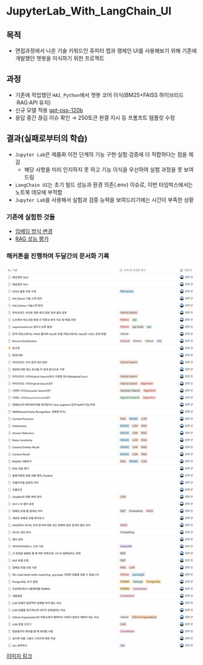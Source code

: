 # JupyterLab_With_LangChain_UI

## 목적
- 면접과정에서 나온 기술 키워드인 쥬피터 랩과 랭체인 UI를 사용해보기 위해 기존에 개발했던 챗봇을 이식하기 위한 프로젝트

## 과정
- 기존에 작업했던 `HAI_Python`에서 챗봇 코어 이식(BM25+FAISS 하이브리드·RAG·API 유지)
- 신규 모델 적용 [gpt-oss-120b](https://huggingface.co/openai/gpt-oss-120b?inference_api=true&inference_provider=fireworks-ai&language=python&client=openai)
- 응답 중간 끊김 이슈 확인 → 250토큰 완결 지시 등 프롬프트 템플릿 수정

## 결과(실패로부터의 학습)
- `Jupyter Lab`은 제품화 이전 단계의 기능 구현·실험·검증에 더 적합하다는 점을 체감
    - 해당 사항을 미리 인지하지 못 하고 기능 이식을 우선하여 실험 과정을 못 보여드림
- `LangChain UI`는 초기 빌드 성능과 환경 의존(.env) 이슈로, 이번 타임박스에서는 노트북 데모에 부적합
- `Jupyter Lab`을 사용해서 실험과 검증 능력을 보여드리기에는 시간이 부족한 상황

### 기존에 실험한 것들
- [임베딩 방식 변경](https://github.com/HAI-Heritage-AI/HAI_Python/tree/main/app/faiss)
- [RAG 성능 평가](https://github.com/HAI-Heritage-AI/HAI_Python/tree/main/app/ragas)
### 해커톤을 진행하며 두달간의 문서화 기록
![alt text](image.png)
[이미지 링크](https://sixth-camera-cfe.notion.site/1155ad4f812a8021834bd69465866b81?v=6c2681acda7e44659f1af2e4a615368d)